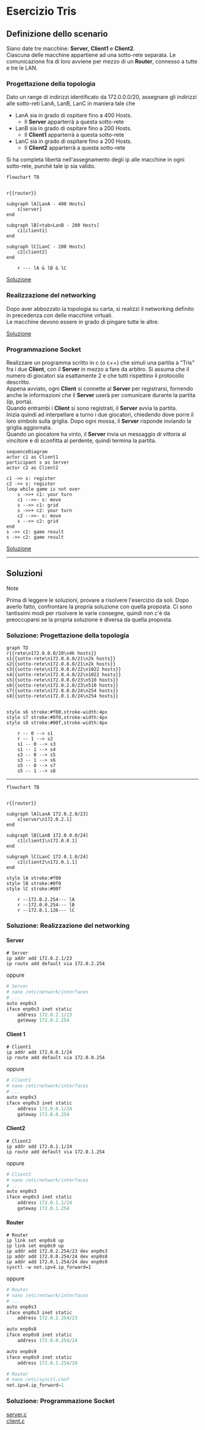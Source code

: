# Esercizio Tris

## Definizione dello scenario

Siano date tre macchine: **Server**, **Client1** e **Client2**.  
Ciascuna delle macchine appartiene ad una sotto-rete separata.
Le comunicazione fra di loro avviene per mezzo di un **Router**, connesso a tutte e tre le LAN.

### Progettazione della topologia

Dato un range di indirizzi identificato da $172.0.0.0/20$, assegnare gli indirizzi alle sotto-reti LanA, LanB, LanC in maniera tale che

- LanA sia in grado di ospitare fino a 400 Hosts.
  - Il **Server** apparterrà a questa sotto-rete
- LanB sia in grado di ospitare fino a 200 Hosts.
  - Il **Client1** apparterrà a questa sotto-rete
- LanC sia in grado di ospitare fino a 200 Hosts.
  - Il **Client2** apparterrà a questa sotto-rete

Si ha completa libertà nell'assegnamento degli ip alle macchine in ogni sotto-rete, purché tale ip sia valido.

```mermaid
flowchart TB


r{{router}}

subgraph lA[LanA - 400 Hosts]
    s[server]
end

subgraph lB[<tab>LanB - 200 Hosts]
    c1[client1]
end

subgraph lC[LanC - 200 Hosts]
    c2[client2]
end

    r --- lA & lB & lC
```

[Soluzione](#soluzione-progettazione-della-topologia)

### Realizzazione del networking

Dopo aver abbozzato la topologia su carta, si realizzi il networking definito in precedenza con delle macchine virtuali.  
Le macchine devono essere in grado di pingare tutte le altre.

[Soluzione](#soluzione-realizzazione-del-networking)

### Programmazione Socket

Realizzare un programma scritto in c (o c++) che simuli una partita a "Tris" fra i due **Client**, con il **Server** in mezzo a fare da arbitro.
Si assuma che il numero di giocatori sia esattamente 2 e che tutti rispettino il protocollo descritto.  
Appena avviato, ogni **Client** si connette al **Server** per registrarsi, fornendo anche le informazioni che il **Server** userà per comunicare durante la partita (ip, porta).  
Quando entrambi i **Client** si sono registrati, il **Server** avvia la partita.  
Inizia quindi ad interpellare a turno i due giocatori, chiedendo dove porre il loro simbolo sulla griglia.
Dopo ogni mossa, il **Server** risponde inviando la griglia aggiornata.  
Quando un giocatore ha vinto, il **Server** invia un messaggio di vittoria al vincitore e di sconfitta al perdente, quindi termina la partita.

```mermaid
sequenceDiagram
actor c1 as Client1
participant s as Server
actor c2 as Client2

c1 ->> s: register
c2 ->> s: register
loop while game is not over
    s ->>+ c1: your turn
    c1 -->>- s: move
    s -->> c1: grid
    s ->>+ c2: your turn
    c2 -->>- s: move
    s -->> c2: grid
end
s ->> c1: game result
s ->> c2: game result
```

[Soluzione](#soluzione-programmazione-socket)

---

## Soluzioni

> [!Note]  
> Prima di leggere le soluzioni, provare a risolvere l'esercizio da soli.
> Dopo averlo fatto, confrontare la propria soluzione con quella proposta.
> Ci sono tantissimi modi per risolvere le varie consegne, quindi non c'è da preoccuparsi se la propria soluzione è diversa da quella proposta.

### Soluzione: Progettazione della topologia

```mermaid
graph TD
r{{rete\n172.0.0.0/20\n4k hosts}}
s1{{sotto-rete\n172.0.0.0/21\n2k hosts}}
s2{{sotto-rete\n172.0.8.0/21\n2k hosts}}
s3{{sotto-rete\n172.0.0.0/22\n1022 hosts}}
s4{{sotto-rete\n172.0.4.0/22\n1022 hosts}}
s5{{sotto-rete\n172.0.0.0/23\n510 hosts}}
s6{{sotto-rete\n172.0.2.0/23\n510 hosts}}
s7{{sotto-rete\n172.0.0.0/24\n254 hosts}}
s8{{sotto-rete\n172.0.1.0/24\n254 hosts}}


style s6 stroke:#f00,stroke-width:4px
style s7 stroke:#0f0,stroke-width:4px
style s8 stroke:#00f,stroke-width:4px

    r -- 0 --> s1
    r -- 1 --> s2
    s1 -- 0 --> s3
    s1 -- 1 --> s4
    s3 -- 0 --> s5
    s3 -- 1 --> s6
    s5 -- 0 --> s7
    s5 -- 1 --> s8
```

---

```mermaid
flowchart TB


r{{router}}

subgraph lA[LanA 172.0.2.0/23]
    s[server\n172.0.2.1]
end

subgraph lB[LanB 172.0.0.0/24]
    c1[client1\n172.0.0.1]
end

subgraph lC[LanC 172.0.1.0/24]
    c2[client2\n172.0.1.1]
end

style lA stroke:#f00
style lB stroke:#0f0
style lC stroke:#00f

    r --172.0.2.254--- lA
    r --172.0.0.254--- lB
    r --172.0.1.126--- lC
```

### Soluzione: Realizzazione del networking

#### Server

```shell
# Server
ip addr add 172.0.2.1/23
ip route add default via 172.0.2.254
```

oppure

```py
# Server
# nano /etc/network/interfaces
# ...
auto enp0s3
iface enp0s3 inet static
    address 172.0.2.1/23
    gateway 172.0.2.254
```

#### Client 1

```shell
# Client1
ip addr add 172.0.0.1/24
ip route add default via 172.0.0.254
```

oppure

```py
# Client1
# nano /etc/network/interfaces
# ...
auto enp0s3
iface enp0s3 inet static
    address 172.0.0.1/24
    gateway 172.0.0.254

```

#### Client2

```shell
# Client2
ip addr add 172.0.1.1/24
ip route add default via 172.0.1.254
```

oppure

```py
# Client2
# nano /etc/network/interfaces
# ...
auto enp0s3
iface enp0s3 inet static
    address 172.0.1.1/24
    gateway 172.0.1.254
```

#### Router

```shell
# Router
ip link set enp0s8 up
ip link set enp0s9 up
ip addr add 172.0.2.254/23 dev enp0s3
ip addr add 172.0.0.254/24 dev enp0s8
ip addr add 172.0.1.254/24 dev enp0s9
sysctl -w net.ipv4.ip_forward=1
```

oppure

```py
# Router
# nano /etc/network/interfaces
# ...
auto enp0s3
iface enp0s3 inet static
    address 172.0.2.254/23

auto enp0s8
iface enp0s8 inet static
    address 172.0.0.254/24

auto enp0s9
iface enp0s9 inet static
    address 172.0.1.254/24
```

```py
# Router
# nano /etc/sysctl.conf
net.ipv4.ip_forward=1
```

### Soluzione: Programmazione Socket

[server.c](./server.c)  
[client.c](./client.c)
